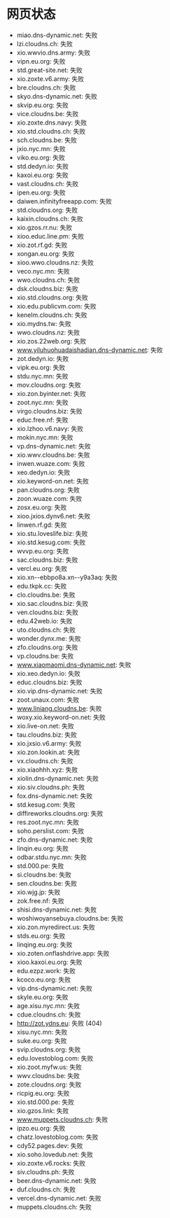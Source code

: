 # 网页状态
- miao.dns-dynamic.net: 失败
- lzi.cloudns.ch: 失败
- xio.wwvio.dns.army: 失败
- vipn.eu.org: 失败
- std.great-site.net: 失败
- xio.zoxte.v6.army: 失败
- bre.cloudns.ch: 失败
- skyo.dns-dynamic.net: 失败
- skvip.eu.org: 失败
- vice.cloudns.be: 失败
- xio.zoxte.dns.navy: 失败
- xio.std.cloudns.ch: 失败
- sch.cloudns.be: 失败
- jxio.nyc.mn: 失败
- viko.eu.org: 失败
- std.dedyn.io: 失败
- kaxoi.eu.org: 失败
- vast.cloudns.ch: 失败
- ipen.eu.org: 失败
- daiwen.infinityfreeapp.com: 失败
- std.cloudns.org: 失败
- kaixin.cloudns.ch: 失败
- xio.gzos.rr.nu: 失败
- xioo.educ.line.pm: 失败
- xio.zot.rf.gd: 失败
- xongan.eu.org: 失败
- xioo.wwo.cloudns.nz: 失败
- veco.nyc.mn: 失败
- wwo.cloudns.ch: 失败
- dsk.cloudns.biz: 失败
- xio.std.cloudns.org: 失败
- xio.edu.publicvm.com: 失败
- kenelm.cloudns.ch: 失败
- xio.mydns.tw: 失败
- wwo.cloudns.nz: 失败
- xio.zos.22web.org: 失败
- www.yiluhuohuadaishadian.dns-dynamic.net: 失败
- zot.dedyn.io: 失败
- vipk.eu.org: 失败
- stdu.nyc.mn: 失败
- mov.cloudns.org: 失败
- xio.zon.byinter.net: 失败
- zoot.nyc.mn: 失败
- virgo.cloudns.biz: 失败
- educ.free.nf: 失败
- xio.lzhoo.v6.navy: 失败
- mokin.nyc.mn: 失败
- vp.dns-dynamic.net: 失败
- xio.wwv.cloudns.be: 失败
- inwen.wuaze.com: 失败
- xeo.dedyn.io: 失败
- xio.keyword-on.net: 失败
- pan.cloudns.org: 失败
- zoon.wuaze.com: 失败
- zosx.eu.org: 失败
- xioo.jxios.dynv6.net: 失败
- linwen.rf.gd: 失败
- xio.stu.loveslife.biz: 失败
- xio.std.kesug.com: 失败
- wvvp.eu.org: 失败
- sac.cloudns.biz: 失败
- vercl.eu.org: 失败
- xio.xn--ebbpo8a.xn--y9a3aq: 失败
- edu.tkpk.cc: 失败
- clo.cloudns.be: 失败
- xio.sac.cloudns.biz: 失败
- ven.cloudns.biz: 失败
- edu.42web.io: 失败
- uto.cloudns.ch: 失败
- wonder.dynx.me: 失败
- zfo.cloudns.org: 失败
- vp.cloudns.be: 失败
- www.xiaomaomi.dns-dynamic.net: 失败
- xio.xeo.dedyn.io: 失败
- educ.cloudns.biz: 失败
- xio.vip.dns-dynamic.net: 失败
- zoot.unaux.com: 失败
- www.liniang.cloudns.be: 失败
- woxy.xio.keyword-on.net: 失败
- xio.live-on.net: 失败
- tau.cloudns.biz: 失败
- xio.jxsio.v6.army: 失败
- xio.zon.lookin.at: 失败
- vx.cloudns.ch: 失败
- xio.xiaohhh.xyz: 失败
- xiolin.dns-dynamic.net: 失败
- xio.siv.cloudns.ph: 失败
- fox.dns-dynamic.net: 失败
- std.kesug.com: 失败
- diffireworks.cloudns.org: 失败
- res.zoot.nyc.mn: 失败
- soho.perslist.com: 失败
- zfo.dns-dynamic.net: 失败
- linqin.eu.org: 失败
- odbar.stdu.nyc.mn: 失败
- std.000.pe: 失败
- si.cloudns.be: 失败
- sen.cloudns.be: 失败
- xio.wjg.jp: 失败
- zok.free.nf: 失败
- shisi.dns-dynamic.net: 失败
- woshiwoyansebuya.cloudns.be: 失败
- xio.zon.myredirect.us: 失败
- stds.eu.org: 失败
- linqing.eu.org: 失败
- xio.zoten.onflashdrive.app: 失败
- xioo.kaxoi.eu.org: 失败
- edu.ezpz.work: 失败
- kcoco.eu.org: 失败
- vip.dns-dynamic.net: 失败
- skyle.eu.org: 失败
- age.xisu.nyc.mn: 失败
- cdue.cloudns.ch: 失败
- http://zot.ydns.eu: 失败 (404)
- xisu.nyc.mn: 失败
- suke.eu.org: 失败
- svip.cloudns.org: 失败
- edu.lovestoblog.com: 失败
- xio.zoot.myfw.us: 失败
- wwv.cloudns.be: 失败
- zote.cloudns.org: 失败
- ricpig.eu.org: 失败
- xio.std.000.pe: 失败
- xio.gzos.link: 失败
- www.muppets.cloudns.ch: 失败
- ipzo.eu.org: 失败
- chatz.lovestoblog.com: 失败
- cdy52.pages.dev: 失败
- xio.soho.lovedub.net: 失败
- xio.zoxte.v6.rocks: 失败
- siv.cloudns.ph: 失败
- beer.dns-dynamic.net: 失败
- duf.cloudns.ch: 失败
- vercel.dns-dynamic.net: 失败
- muppets.cloudns.ch: 失败
